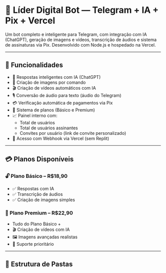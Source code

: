 # 🤖 Líder Digital Bot — Telegram + IA + Pix + Vercel

Um bot completo e inteligente para Telegram, com integração com IA (ChatGPT), geração de imagens e vídeos, transcrição de áudios e sistema de assinaturas via Pix. Desenvolvido com Node.js e hospedado na Vercel.

---

## 🚀 Funcionalidades

- 🧠 Respostas inteligentes com IA (ChatGPT)
- 🎨 Criação de imagens por comando
- 🎬 Criação de vídeos automáticos com IA
- 🎙️ Conversão de áudio para texto (áudio do Telegram)
- 💳 Verificação automática de pagamentos via Pix
- 🛒 Sistema de planos (Básico e Premium)
- 📈 Painel interno com:
  - Total de usuários
  - Total de usuários assinantes
  - Convites por usuário (link de convite personalizado)
- 📲 Acesso com Webhook via Vercel (sem Replit)

---

## 💳 Planos Disponíveis

### 🔓 Plano Básico – R$18,90
- ✅ Respostas com IA
- ✅ Transcrição de áudios
- ✅ Criação de imagens simples

### 🔐 Plano Premium – R$22,90
- Tudo do Plano Básico +
- 🎬 Criação de vídeos com IA
- 🖼️ Imagens avançadas realistas
- 🚀 Suporte prioritário

---

## 📁 Estrutura de Pastas
